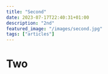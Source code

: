 ```yaml
---
title: "Second"
date: 2023-07-17T22:40:31+01:00
description: "2nd"
featured_image: "/images/second.jpg"
tags: ["articles"]
---
```


# Two
